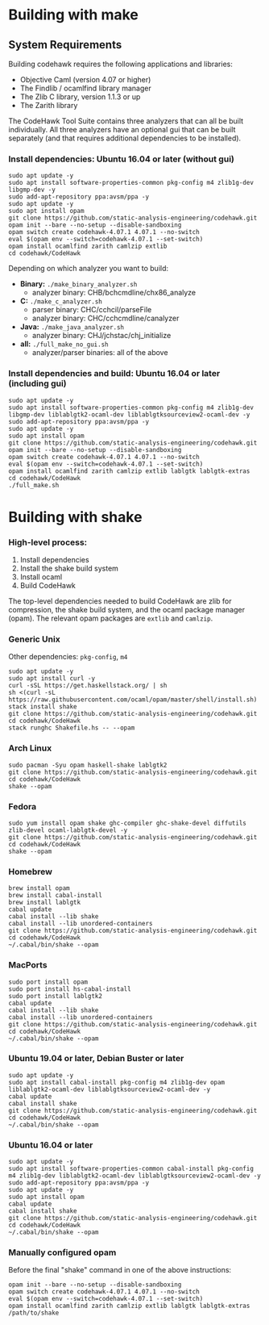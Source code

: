 # Building with make

## System Requirements

Building codehawk requires the following applications and libraries:

- Objective Caml (version 4.07 or higher)
- The Findlib / ocamlfind library manager
- The Zlib C library, version 1.1.3 or up
- The Zarith library

The CodeHawk Tool Suite contains three analyzers that can all be built
individually. All three analyzers have an optional gui that can be built
separately (and that requires additional dependencies to be installed).


### Install dependencies: Ubuntu 16.04 or later (without gui)

```
sudo apt update -y
sudo apt install software-properties-common pkg-config m4 zlib1g-dev libgmp-dev -y
sudo add-apt-repository ppa:avsm/ppa -y
sudo apt update -y
sudo apt install opam
git clone https://github.com/static-analysis-engineering/codehawk.git
opam init --bare --no-setup --disable-sandboxing
opam switch create codehawk-4.07.1 4.07.1 --no-switch
eval $(opam env --switch=codehawk-4.07.1 --set-switch)
opam install ocamlfind zarith camlzip extlib
cd codehawk/CodeHawk
```

Depending on which analyzer you want to build:
- **Binary:** `./make_binary_analyzer.sh`
  - analyzer binary: CHB/bchcmdline/chx86_analyze
- **C:** `./make_c_analyzer.sh`
  - parser binary: CHC/cchcil/parseFile
  - analyzer binary: CHC/cchcmdline/canalyzer
- **Java:** `./make_java_analyzer.sh`
  - analyzer binary: CHJ/jchstac/chj_initialize
- **all:** `./full_make_no_gui.sh`
  - analyzer/parser binaries: all of the above


### Install dependencies and build: Ubuntu 16.04 or later (including gui)

```
sudo apt update -y
sudo apt install software-properties-common pkg-config m4 zlib1g-dev libgmp-dev liblablgtk2-ocaml-dev liblablgtksourceview2-ocaml-dev -y
sudo add-apt-repository ppa:avsm/ppa -y
sudo apt update -y
sudo apt install opam
git clone https://github.com/static-analysis-engineering/codehawk.git
opam init --bare --no-setup --disable-sandboxing
opam switch create codehawk-4.07.1 4.07.1 --no-switch
eval $(opam env --switch=codehawk-4.07.1 --set-switch)
opam install ocamlfind zarith camlzip extlib lablgtk lablgtk-extras
cd codehawk/CodeHawk
./full_make.sh
```

# Building with shake

### High-level process:

1. Install dependencies
2. Install the shake build system
3. Install ocaml
4. Build CodeHawk

The top-level dependencies needed to build CodeHawk are zlib for compression, the shake build
system, and the ocaml package manager (opam). The relevant opam packages are `extlib` and
`camlzip`.

### Generic Unix

Other dependencies: `pkg-config`, `m4`

```
sudo apt update -y
sudo apt install curl -y
curl -sSL https://get.haskellstack.org/ | sh
sh <(curl -sL https://raw.githubusercontent.com/ocaml/opam/master/shell/install.sh)
stack install shake
git clone https://github.com/static-analysis-engineering/codehawk.git
cd codehawk/CodeHawk
stack runghc Shakefile.hs -- --opam
```

### Arch Linux

```
sudo pacman -Syu opam haskell-shake lablgtk2
git clone https://github.com/static-analysis-engineering/codehawk.git
cd codehawk/CodeHawk
shake --opam
```

### Fedora

```
sudo yum install opam shake ghc-compiler ghc-shake-devel diffutils zlib-devel ocaml-lablgtk-devel -y
git clone https://github.com/static-analysis-engineering/codehawk.git
cd codehawk/CodeHawk
shake --opam
```

### Homebrew

```
brew install opam
brew install cabal-install
brew install lablgtk
cabal update
cabal install --lib shake
cabal install --lib unordered-containers
git clone https://github.com/static-analysis-engineering/codehawk.git
cd codehawk/CodeHawk
~/.cabal/bin/shake --opam
```

### MacPorts

```
sudo port install opam
sudo port install hs-cabal-install
sudo port install lablgtk2
cabal update
cabal install --lib shake
cabal install --lib unordered-containers
git clone https://github.com/static-analysis-engineering/codehawk.git
cd codehawk/CodeHawk
~/.cabal/bin/shake --opam
```

### Ubuntu 19.04 or later, Debian Buster or later

```
sudo apt update -y
sudo apt install cabal-install pkg-config m4 zlib1g-dev opam liblablgtk2-ocaml-dev liblablgtksourceview2-ocaml-dev -y
cabal update
cabal install shake
git clone https://github.com/static-analysis-engineering/codehawk.git
cd codehawk/CodeHawk
~/.cabal/bin/shake --opam
```

### Ubuntu 16.04 or later

```
sudo apt update -y
sudo apt install software-properties-common cabal-install pkg-config m4 zlib1g-dev liblablgtk2-ocaml-dev liblablgtksourceview2-ocaml-dev -y
sudo add-apt-repository ppa:avsm/ppa -y
sudo apt update -y
sudo apt install opam
cabal update
cabal install shake
git clone https://github.com/static-analysis-engineering/codehawk.git
cd codehawk/CodeHawk
~/.cabal/bin/shake --opam
```

### Manually configured opam

Before the final "shake" command in one of the above instructions:

```
opam init --bare --no-setup --disable-sandboxing
opam switch create codehawk-4.07.1 4.07.1 --no-switch
eval $(opam env --switch=codehawk-4.07.1 --set-switch)
opam install ocamlfind zarith camlzip extlib lablgtk lablgtk-extras
/path/to/shake
```

